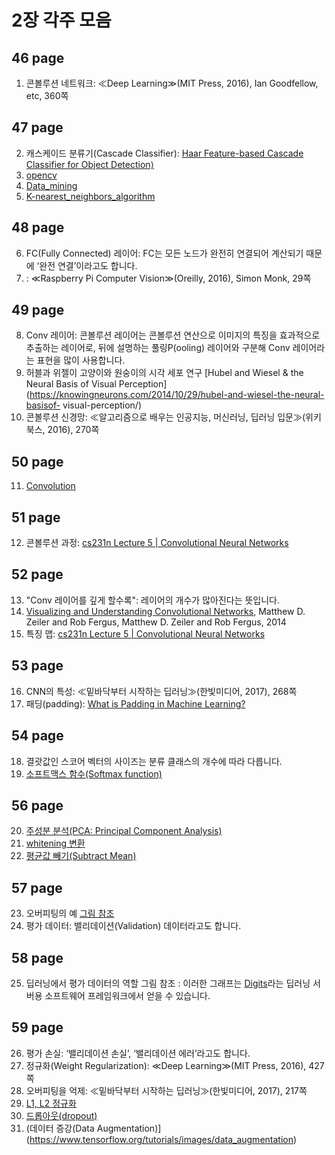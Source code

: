 # 2장 각주 모음
## 46 page
  1. 콘볼루션 네트워크: ≪Deep Learning≫(MIT Press, 2016), Ian Goodfellow, etc, 360쪽

## 47 page
  2. 캐스케이드 분류기(Cascade Classifier): [Haar Feature-based Cascade Classifier for Object Detection⟩](https://docs.opencv.org/2.4/modules/objdetect/doc/cascade_classification.html)
  3. [opencv](https://opencv.org/)
  4. [Data_mining](https://en.wikipedia.org/wiki/Data_mining)
  5. [K-nearest_neighbors_algorithm](https://en.wikipedia.org/wiki/K-nearest_neighbors_algorithm)

## 48 page
  6. FC(Fully Connected) 레이어: FC는 모든 노드가 완전히 연결되어 계산되기 때문에 ‘완전 연결’이라고도 합니다.
  7. : ≪Raspberry Pi Computer Vision≫(Oreilly, 2016), Simon Monk, 29쪽

## 49 page
  8. Conv 레이어: 콘볼루션 레이어는 콘볼루션 연산으로 이미지의 특징을 효과적으로 추출하는 레이어로, 뒤에 설명하는 풀링P(ooling) 레이어와 구분해 Conv 레이어라는 표현을 많이 사용합니다.
  9. 허블과 위젤이 고양이와 원숭이의 시각 세포 연구 [Hubel and Wiesel & the Neural Basis of Visual Perception](https://knowingneurons.com/2014/10/29/hubel-and-wiesel-the-neural-basisof-
visual-perception/)
  10. 콘볼루션 신경망: ≪알고리즘으로 배우는 인공지능, 머신러닝, 딥러닝 입문≫(위키북스, 2016), 270쪽

## 50 page
  11. [Convolution](https://homepages.inf.ed.ac.uk/rbf/HIPR2/convolve.htm)

## 51 page
  12. 콘볼루션 과정: [cs231n Lecture 5 | Convolutional Neural Networks](https://youtu.be/bNb2fEVKeEo)

## 52 page
  13. "Conv 레이어를 깊게 할수록": 레이어의 개수가 많아진다는 뜻입니다.
  14. [Visualizing and Understanding Convolutional Networks](https://cs.nyu.edu/~fergus/papers/zeilerECCV2014.pdf), Matthew D. Zeiler and Rob Fergus, Matthew D. Zeiler and Rob Fergus, 2014
  15. 특징 맵: [cs231n Lecture 5 | Convolutional Neural Networks](https://youtu.be/bNb2fEVKeEo)

## 53 page
  16. CNN의 특성: ≪밑바닥부터 시작하는 딥러닝≫(한빛미디어, 2017), 268쪽
  17. 패딩(padding): [What is Padding in Machine Learning?](https://deepai.org/machine-learning-glossary-and-terms/padding)

## 54 page
  18. 결괏값인 스코어 벡터의 사이즈는 분류 클래스의 개수에 따라 다릅니다.
  19. [소프트맥스 함수(Softmax function)](https://en.wikipedia.org/wiki/Softmax_function) 

## 56 page
  20. [주성분 분석(PCA: Principal Component Analysis)](https://en.wikipedia.org/wiki/Principal_component_analysis)
  21. [whitening 변환](https://en.wikipedia.org/wiki/Whitening_transformation)
  22. [평균값 빼기(Subtract Mean)](https://stackoverflow.com/questions/44788133/how-does-mean-image-subtraction-work)

## 57 page
  23. 오버피팅의 예 [그림 참조](https://en.wikipedia.org/wiki/Overfitting)
  24. 평가 데이터: 밸리데이션(Validation) 데이터라고도 합니다.
## 58 page
  25. 딥러닝에서 평가 데이터의 역할 그림 참조 : 이러한 그래프는 [Digits](https://developer.nvidia.com/digits)라는 딥러닝 서버용 소프트웨어 프레임워크에서 얻을 수 있습니다.

## 59 page
  26. 평가 손실: ‘밸리데이션 손실’, ‘밸리데이션 에러’라고도 합니다.
  27. 정규화(Weight Regularization): ≪Deep Learning≫(MIT Press, 2016), 427쪽
  28. 오버피팅을 억제: ≪밑바닥부터 시작하는 딥러닝≫(한빛미디어, 2017), 217쪽
  29. [L1, L2 정규화](https://towardsdatascience.com/intuitions-on-l1-and-l2-regularisation-235f2db4c261)
  30. [드롭아웃(dropout)](https://en.wikipedia.org/wiki/Convolutional_neural_network#Dropout)
  31. (데이터 증강(Data Augmentation)](https://www.tensorflow.org/tutorials/images/data_augmentation)





